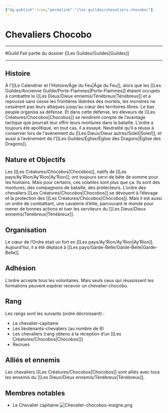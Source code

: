 ```yaml
---
{"dg-publish":true,"permalink":"/les-guildes/chevaliers-chocobo/"}
---
```


# Chevaliers Chocobo
---
#Guild 
Fait partie du dossier [[Les Guildes/Guildes\|Guildes]]

-------
## Histoire
À l’[[Le Calendrier et l'Histoire/Âge du Feu\|Âge du Feu]], alors que les [[Les Guildes/Ancienne Guilde/Porte-Flammes\|Porte-Flammes]] étaient occupés à combattre le [[Les Dieux/Dieux ennemis/Ténébreux\|Ténébreux]] et a repoussé sans cesse les frontières libérées des mortels, les monstres ne cessèrent pas leurs attaques jusqu’au cœur des territoires libres. Le bas peuple organisa sa défense. Et dans cette défense, les éleveurs de [[Les Créatures/Chocobos\|Chocobos]] se rendirent compte de l’avantage tactique que pourrait leur offrir leurs montures dans la bataille.
L’ordre a toujours été apolitique, en tout cas, il a essayé. Neutralité qu’il a réussi à conserver lors de l'avènement du [[Les Dieux/Dieux autres/Soleil\|Soleil]], et aussi à l’avènement de l'[[Les Guildes/Église/Église des Dragons\|Église des Dragons]].
## Nature et Objectifs
Les [[Les Créatures/Chocobos\|Chocobos]], natifs de [[Les pays/Ay'Rion/Ay’Rion\|Ay’Rion]], ont toujours servi de bête de somme pour les humains.
Mais pour certains, ces volatiles sont plus que ça. Ils sont des montures, des compagnons de bataille, des protecteurs.
L’ordre des chevaliers [[Les Créatures/Chocobos\|Chocobos]] se dévouent à l’élevage et la protection des [[Les Créatures/Chocobos\|Chocobos]]. Mais il est aussi un ordre de combattant, une cavalerie d’élite, parcourant le monde pour mener de bonnes actions et tuer les serviteurs du [[Les Dieux/Dieux ennemis/Ténébreux\|Ténébreux]].
## Organisation
Le cœur de l’Ordre était un fort en [[Les pays/Ay'Rion/Ay’Rion\|Ay’Rion]]. Aujourd’hui, il a été déplacé à [[Les pays/Garde-Belle/Garde-Belle\|Garde-Belle]].
## Adhésion
L’ordre accepte tous les volontaires. Mais seuls ceux qui réussissent les formations peuvent espérer recevoir un chevalier-chocobo.
## Rang
Les rangs sont les suivants (ordre décroissant) :
- Le chevalier-capitaine
- Les lieutenants-chevaliers (au nombre de 6)
- Les chevaliers (rang obtenu à la réception d’un [[Les Créatures/Chocobos\|Chocobos]])
- Recrues
## Alliés et ennemis
Les chevaliers [[Les Créatures/Chocobos\|Chocobos]] sont alliés avec tous les ennemis du [[Les Dieux/Dieux ennemis/Ténébreux\|Ténébreux]].
## Membres notables
- Le Chevalier capitaine
![Chevalier-chocobos-insigne.png](/img/user/_Images/Chevalier-chocobos-insigne.png)